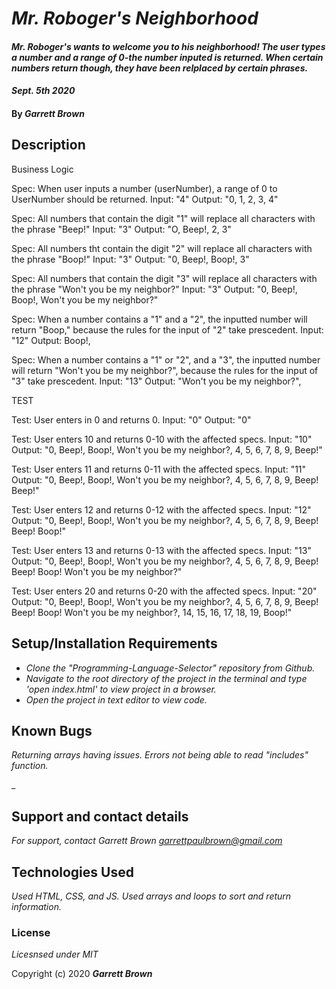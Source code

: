 # _Mr. Roboger's Neighborhood_

#### _Mr. Roboger's wants to welcome you to his neighborhood! The user types a number and a range of 0-the number inputed is returned. When certain numbers return though, they have been relplaced by certain phrases._

#### _Sept. 5th 2020_

#### By _**Garrett Brown**_

## Description

Business Logic

Spec: When user inputs a number (userNumber), a range of 0 to UserNumber should be returned.
Input: "4"
Output: "0, 1, 2, 3, 4"

Spec: All numbers that contain the digit "1" will replace all characters with the phrase "Beep!"
Input: "3"
Output: "O, Beep!, 2, 3"

Spec: All numbers tht contain the digit "2" will replace all characters with the phrase "Boop!"
Input: "3"
Output: "0, Beep!, Boop!, 3"

Spec: All numbers that contain the digit "3" will replace all characters with the phrase "Won't you be my neighbor?"
Input: "3"
Output: "0, Beep!, Boop!, Won't you be my neighbor?"

Spec: When a number contains a "1" and a "2", the inputted number will return "Boop," because the rules for the input of "2" take prescedent.
Input: "12"
Output: Boop!,

Spec: When a number contains a "1" or "2", and a "3", the inputted number will return "Won't you be my neighbor?", because the rules for the input of "3" take prescedent.
Input: "13"
Output: "Won't you be my neighbor?",

TEST

Test: User enters in 0 and returns 0.
Input: "0"
Output: "0"

Test: User enters 10 and returns 0-10 with the affected specs.
Input: "10"
Output: "0, Beep!, Boop!, Won't you be my neighbor?, 4, 5, 6, 7, 8, 9, Beep!"

Test: User enters 11 and returns 0-11 with the affected specs.
Input: "11"
Output: "0, Beep!, Boop!, Won't you be my neighbor?, 4, 5, 6, 7, 8, 9, Beep! Beep!"

Test: User enters 12 and returns 0-12 with the affected specs.
Input: "12"
Output: "0, Beep!, Boop!, Won't you be my neighbor?, 4, 5, 6, 7, 8, 9, Beep! Beep! Boop!"

Test: User enters 13 and returns 0-13 with the affected specs.
Input: "13"
Output: "0, Beep!, Boop!, Won't you be my neighbor?, 4, 5, 6, 7, 8, 9, Beep! Beep! Boop! Won't you be my neighbor?"

Test: User enters 20 and returns 0-20 with the affected specs.
Input: "20"
Output: "0, Beep!, Boop!, Won't you be my neighbor?, 4, 5, 6, 7, 8, 9, Beep! Beep! Boop! Won't you be my neighbor?, 14, 15, 16, 17, 18, 19, Boop!"

## Setup/Installation Requirements

* _Clone the "Programming-Language-Selector" repository from Github._
* _Navigate to the root directory of the project in the terminal and type 'open index.html' to view project in a browser._
* _Open the project in text editor to view code._



## Known Bugs

_Returning arrays having issues. Errors not being able to read "includes" function._

_

## Support and contact details

_For support, contact Garrett Brown <garrettpaulbrown@gmail.com>_

## Technologies Used

_Used HTML, CSS, and JS. Used arrays and loops to sort and return information._

### License

*Licesnsed under MIT*

Copyright (c) 2020 **_Garrett Brown_**
